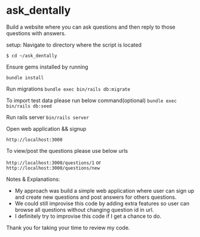 # ask_dentally
Build a website where you can ask questions and then reply to those questions with answers.

setup:
Navigate to directory where the script is located

```$ cd ~/ask_dentally```


Ensure gems installed by running

```bundle install```

Run migrations
```bundle exec bin/rails db:migrate```

To import test data please run below command(optional)
```bundle exec bin/rails db:seed```

Run rails server
```bin/rails server```

Open web application  && signup

```http://localhost:3000```

To view/post the questions please use below urls

```http://localhost:3000/questions/1``` or ```http://localhost:3000/questions/new```

Notes & Explanations:
* My approach was build a simple web application where user can sign up and create new questions and post answers for others questions.
* We could still improvise this code by adding extra features so user can browse all questions without changing question id in url.
* I definitely try to improvise this code if I get a chance to do.

Thank you for taking your time to review my code.
